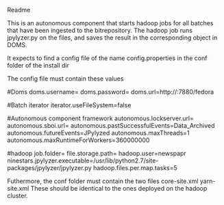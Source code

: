 Readme

This is an autonomous component that starts hadoop jobs for all batches that have been ingested to the bitrepository.
The hadoop job runs jpylyzer.py on the files, and saves the result in the corresponding object in DOMS.

It expects to find a config file of the name config.properties in the conf folder of the install dir

The config file must contain these values

#Doms
doms.username=
doms.password=
doms.url=http://<domsServer>:7880/fedora

#Batch iterator
iterator.useFileSystem=false

#Autonomous component framework
autonomous.lockserver.url=<zookeeperServer>
autonomous.sboi.url=<summaWsdl>
autonomous.pastSuccessfulEvents=Data_Archived
autonomous.futureEvents=JPylyzed
autonomous.maxThreads=1
autonomous.maxRuntimeForWorkers=360000000

#hadoop
job.folder=<temp folder on HDFS>
file.storage.path=<prefix to get the files from the bit repository>
hadoop.user=newspapr
ninestars.jpylyzer.executable=/usr/lib/python2.7/site-packages/jpylyzer/jpylyzer.py
hadoop.files.per.map.tasks=5

Futhermore, the conf folder must contain the two files
core-site.xml
yarn-site.xml
These should be identical to the ones deployed on the hadoop cluster.

